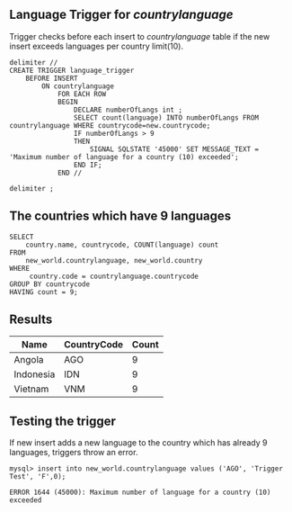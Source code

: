 ## Language Trigger for *countrylanguage*
Trigger checks before each insert to *countrylanguage* table if the new insert exceeds languages per country limit(10).
```
delimiter //
CREATE TRIGGER language_trigger
    BEFORE INSERT
        ON countrylanguage
            FOR EACH ROW
            BEGIN
                DECLARE numberOfLangs int ;
                SELECT count(language) INTO numberOfLangs FROM countrylanguage WHERE countrycode=new.countrycode;
                IF numberOfLangs > 9
                THEN
                    SIGNAL SQLSTATE '45000' SET MESSAGE_TEXT = 'Maximum number of language for a country (10) exceeded';
                END IF;
            END //

delimiter ;
```

## The countries which have 9 languages

```
SELECT
    country.name, countrycode, COUNT(language) count
FROM
    new_world.countrylanguage, new_world.country
WHERE
     country.code = countrylanguage.countrycode
GROUP BY countrycode
HAVING count = 9;
```

## Results

| Name      | CountryCode | Count |
| --------- | ----------- | ----- |
| Angola    | AGO         | 9     |
| Indonesia | IDN         | 9     |
| Vietnam   | VNM         | 9     |

## Testing the trigger
If new insert adds a new language to the country which has already 9 languages, triggers throw an error.

```
mysql> insert into new_world.countrylanguage values ('AGO', 'Trigger Test', 'F',0);

ERROR 1644 (45000): Maximum number of language for a country (10) exceeded
```